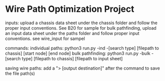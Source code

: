 # Wire Path Optimization Project

inputs:
    upload a chassis data sheet under the chassis folder and follow the proper input conventions. See B20 for sample
    for bulk pathfinding, upload an input data sheet under the paths folder and follow proper input conventions. see wire_input for sampel

commands:
    individual paths:
        python3 run.py -ind -[search type] [filepath to chassis] [start node] [end node]
    bulk pathfinding:
        python3 run.py -bulk -[search type] [filepath to chassis] [filepath to input sheet]

saving wire paths:
    add a "> [output destination]" after the command to save the file path(s)